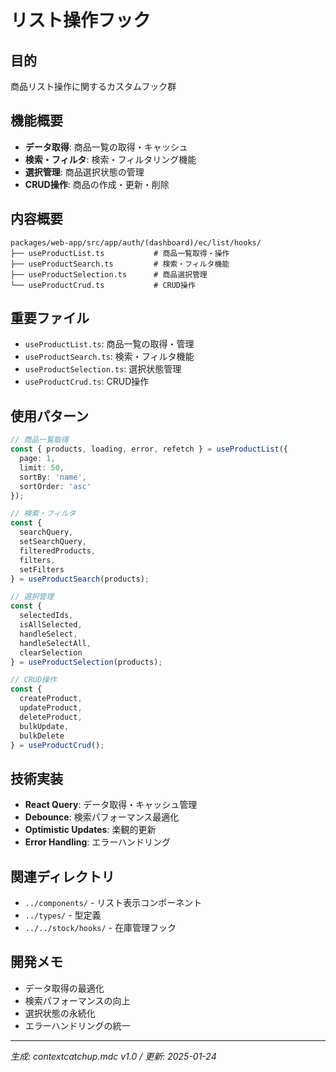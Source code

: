 # リスト操作フック

## 目的
商品リスト操作に関するカスタムフック群

## 機能概要
- **データ取得**: 商品一覧の取得・キャッシュ
- **検索・フィルタ**: 検索・フィルタリング機能
- **選択管理**: 商品選択状態の管理
- **CRUD操作**: 商品の作成・更新・削除

## 内容概要
```
packages/web-app/src/app/auth/(dashboard)/ec/list/hooks/
├── useProductList.ts           # 商品一覧取得・操作
├── useProductSearch.ts         # 検索・フィルタ機能
├── useProductSelection.ts      # 商品選択管理
└── useProductCrud.ts           # CRUD操作
```

## 重要ファイル
- `useProductList.ts`: 商品一覧の取得・管理
- `useProductSearch.ts`: 検索・フィルタ機能
- `useProductSelection.ts`: 選択状態管理
- `useProductCrud.ts`: CRUD操作

## 使用パターン
```typescript
// 商品一覧取得
const { products, loading, error, refetch } = useProductList({
  page: 1,
  limit: 50,
  sortBy: 'name',
  sortOrder: 'asc'
});

// 検索・フィルタ
const { 
  searchQuery, 
  setSearchQuery, 
  filteredProducts,
  filters,
  setFilters
} = useProductSearch(products);

// 選択管理
const {
  selectedIds,
  isAllSelected,
  handleSelect,
  handleSelectAll,
  clearSelection
} = useProductSelection(products);

// CRUD操作
const {
  createProduct,
  updateProduct,
  deleteProduct,
  bulkUpdate,
  bulkDelete
} = useProductCrud();
```

## 技術実装
- **React Query**: データ取得・キャッシュ管理
- **Debounce**: 検索パフォーマンス最適化
- **Optimistic Updates**: 楽観的更新
- **Error Handling**: エラーハンドリング

## 関連ディレクトリ
- `../components/` - リスト表示コンポーネント
- `../types/` - 型定義
- `../../stock/hooks/` - 在庫管理フック

## 開発メモ
- データ取得の最適化
- 検索パフォーマンスの向上
- 選択状態の永続化
- エラーハンドリングの統一

---
*生成: contextcatchup.mdc v1.0 / 更新: 2025-01-24* 